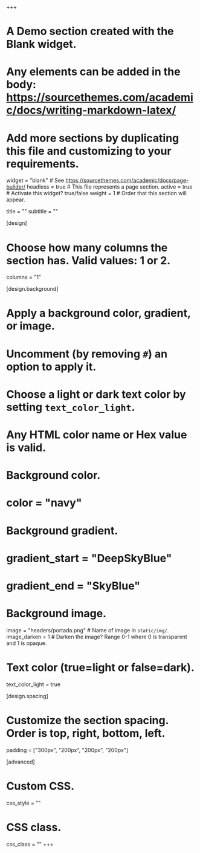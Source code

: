 +++
# A Demo section created with the Blank widget.
# Any elements can be added in the body: https://sourcethemes.com/academic/docs/writing-markdown-latex/
# Add more sections by duplicating this file and customizing to your requirements.

widget = "blank"  # See https://sourcethemes.com/academic/docs/page-builder/
headless = true  # This file represents a page section.
active = true  # Activate this widget? true/false
weight = 1  # Order that this section will appear.

title = ""
subtitle = ""

[design]
  # Choose how many columns the section has. Valid values: 1 or 2.
  columns = "1"

[design.background]
  # Apply a background color, gradient, or image.
  #   Uncomment (by removing `#`) an option to apply it.
  #   Choose a light or dark text color by setting `text_color_light`.
  #   Any HTML color name or Hex value is valid.

  # Background color.
  
  # color = "navy"
  
  # Background gradient.
  # gradient_start = "DeepSkyBlue"
  # gradient_end = "SkyBlue"
  
  # Background image.
  image = "headers/portada.png"  # Name of image in `static/img/`.
  image_darken = 1  # Darken the image? Range 0-1 where 0 is transparent and 1 is opaque.


  # Text color (true=light or false=dark).
  text_color_light = true

[design.spacing]
  # Customize the section spacing. Order is top, right, bottom, left.
   padding = ["300px", "200px", "200px", "200px"]

[advanced]
 # Custom CSS. 
 css_style = ""
 
 # CSS class.
 css_class = ""
+++

